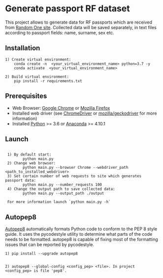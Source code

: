 

# Generate passport RF dataset

This project allows to generate data for RF passports which are received from [Random One site](https://www.random1.ru/generator-pasportnyh-dannyh). Collected data will be saved  separately, in text files according to passport fields: name, surname, sex etc.
## Installation

    1) Create virtual environment:
        conda create -n  <your_virtual_environment_name> python=3.7 -y
        conda activate  <your_virtual_environment_name>
        
    2) Build virtual environment:
        pip install -r requirements.txt

 ## Prerequisites

* Web Browser: [Google Chrome](https://www.google.com/chrome) or [Mozilla Firefox](https://www.mozilla.org/en/firefox/new/)
* Installed web driver (see [ChromeDriver](https://chromedriver.chromium.org/downloads) or [mozilla/geckodriver](https://github.com/mozilla/geckodriver/releases) for more information)
* Installed [Python](https://www.python.org/downloads/) >= 3.6 or [Anaconda](https://www.anaconda.com/products/individual)  >= 4.10.1


## Launch

```
 
 1) By default start:
        python main.py
 2) Change web browser:
        python main.py --browser Chrome --webdriver_path <path_to_installed_webdriver>
 3) Set certain number of web requests to site which generates passport data:
        python main.py --number_requests 100
 4) Change the output path to save collected data:
        python main.py --output_path ./output

 For more information launch `python main.py -h`  

```

## Autopep8
[Autopep8](https://pypi.org/project/autopep8/) automatically formats Python code to conform to the PEP 8 style guide. It uses the pycodestyle utility to determine what parts of the code needs to be formatted. autopep8 is capable of fixing most of the formatting issues that can be reported by pycodestyle.

```
1) pip install --upgrade autopep8

    
2) autopep8 --global-config <config_pep> <file>. In project <config_pep> is file 'pep8'.

```
